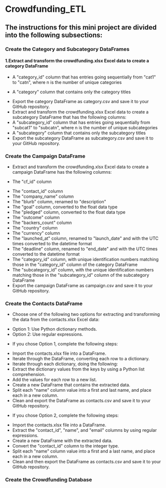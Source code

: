 # Crowdfunding_ETL

## The instructions for this mini project are divided into the following subsections:

### Create the Category and Subcategory DataFrames
#### 1.Extract and transform the crowdfunding.xlsx Excel data to create a category DataFrame 

- A "category_id" column that has entries going sequentially from "cat1" to "catn", where n is the number of unique categories
* A "category" column that contains only the category titles
+ Export the category DataFrame as category.csv and save it to your GitHub repository.
+ Extract and transform the crowdfunding.xlsx Excel data to create a subcategory DataFrame that has the following columns:
+ A "subcategory_id" column that has entries going sequentially from "subcat1" to "subcatn", where n is the number of unique subcategories
+ A "subcategory" column that contains only the subcategory titles
+ Export the subcategory DataFrame as subcategory.csv and save it to your GitHub repository.
   


### Create the Campaign DataFrame

- Extract and transform the crowdfunding.xlsx Excel data to create a campaign DataFrame has the following columns:
* The "cf_id" column
+ The "contact_id" column
+ The "company_name" column
+ The "blurb" column, renamed to "description"
+ The "goal" column, converted to the float data type
+ The "pledged" column, converted to the float data type
+ The "outcome" column
+ The "backers_count" column
+ The "country" column
+ The "currency" column
+ The "launched_at" column, renamed to "launch_date" and with the UTC times converted to the datetime format
+ The "deadline" column, renamed to "end_date" and with the UTC times converted to the datetime format
+ The "category_id" column, with unique identification numbers matching those in the "category_id" column of the category DataFrame
+ The "subcategory_id" column, with the unique identification numbers matching those in the "subcategory_id" column of the subcategory DataFrame
+ Export the campaign DataFrame as campaign.csv and save it to your GitHub repository.
  

### Create the Contacts DataFrame

- Choose one of the following two options for extracting and transforming the data from the contacts.xlsx Excel data:
* Option 1: Use Python dictionary methods.
* Option 2: Use regular expressions.

- If you chose Option 1, complete the following steps:
+ Import the contacts.xlsx file into a DataFrame.
+ Iterate through the DataFrame, converting each row to a dictionary.
+ Iterate through each dictionary, doing the following:
+ Extract the dictionary values from the keys by using a Python list comprehension.
+ Add the values for each row to a new list.
+ Create a new DataFrame that contains the extracted data.
+ Split each "name" column value into a first and last name, and place each in a new column.
+ Clean and export the DataFrame as contacts.csv and save it to your GitHub repository.

- If you chose Option 2, complete the following steps:
+ Import the contacts.xlsx file into a DataFrame.
+ Extract the "contact_id", "name", and "email" columns by using regular expressions.
+ Create a new DataFrame with the extracted data.
+ Convert the "contact_id" column to the integer type.
+ Split each "name" column value into a first and a last name, and place each in a new column.
+ Clean and then export the DataFrame as contacts.csv and save it to your GitHub repository.

### Create the Crowdfunding Database

###
